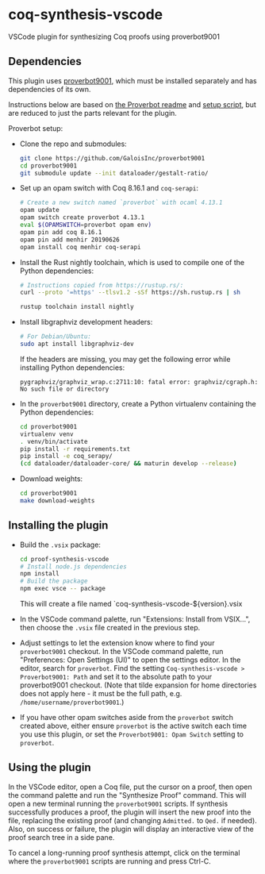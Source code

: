 # coq-synthesis-vscode

VSCode plugin for synthesizing Coq proofs using proverbot9001


## Dependencies

This plugin uses [proverbot9001](https://github.com/GaloisInc/proverbot9001),
which must be installed separately and has dependencies of its own.

Instructions below are based on
[the Proverbot readme](https://github.com/GaloisInc/proverbot9001/blob/master/README.md)
and [setup script](https://github.com/GaloisInc/proverbot9001/blob/master/src/setup.sh),
but are reduced to just the parts relevant for the plugin.

Proverbot setup:

* Clone the repo and submodules:

  ```sh
  git clone https://github.com/GaloisInc/proverbot9001
  cd proverbot9001
  git submodule update --init dataloader/gestalt-ratio/
  ```

* Set up an opam switch with Coq 8.16.1 and `coq-serapi`:

  ```sh
  # Create a new switch named `proverbot` with ocaml 4.13.1
  opam update
  opam switch create proverbot 4.13.1
  eval $(OPAMSWITCH=proverbot opam env)
  opam pin add coq 8.16.1
  opam pin add menhir 20190626
  opam install coq menhir coq-serapi
  ```

* Install the Rust nightly toolchain, which is used to compile one of the
  Python dependencies:

  ```sh
  # Instructions copied from https://rustup.rs/:
  curl --proto '=https' --tlsv1.2 -sSf https://sh.rustup.rs | sh

  rustup toolchain install nightly
  ```

* Install libgraphviz development headers:

  ```sh
  # For Debian/Ubuntu:
  sudo apt install libgraphviz-dev
  ```

  If the headers are missing, you may get the following error while installing
  Python dependencies:

  ```
  pygraphviz/graphviz_wrap.c:2711:10: fatal error: graphviz/cgraph.h: No such file or directory
  ```

* In the `proverbot9001` directory, create a Python virtualenv containing the
  Python dependencies:

  ```sh
  cd proverbot9001
  virtualenv venv
  . venv/bin/activate
  pip install -r requirements.txt
  pip install -e coq_serapy/
  (cd dataloader/dataloader-core/ && maturin develop --release)
  ```

* Download weights:

  ```sh
  cd proverbot9001
  make download-weights
  ```


## Installing the plugin

* Build the `.vsix` package:

  ```sh
  cd proof-synthesis-vscode
  # Install node.js dependencies
  npm install
  # Build the package
  npm exec vsce -- package
  ```

  This will create a file named `coq-synthesis-vscode-${version}.vsix

* In the VSCode command palette, run "Extensions: Install from VSIX...", then
  choose the `.vsix` file created in the previous step.

* Adjust settings to let the extension know where to find your `proverbot9001`
  checkout.  In the VSCode command palette, run "Preferences: Open Settings
  (UI)" to open the settings editor.  In the editor, search for `proverbot`.
  Find the setting `Coq-synthesis-vscode > Proverbot9001: Path` and set it to
  the absolute path to your proverbot9001 checkout.  (Note that tilde expansion
  for home directories does not apply here - it must be the full path, e.g.
  `/home/username/proverbot9001`.)

* If you have other opam switches aside from the `proverbot` switch created
  above, either ensure `proverbot` is the active switch each time you use this
  plugin, or set the `Proverbot9001: Opam Switch` setting to `proverbot`.


## Using the plugin

In the VSCode editor, open a Coq file, put the cursor on a proof, then open the
command palette and run the "Synthesize Proof" command.  This will open a new
terminal running the `proverbot9001` scripts.  If synthesis successfully
produces a proof, the plugin will insert the new proof into the file, replacing
the existing proof (and changing `Admitted.` to `Qed.` if needed).  Also, on
success or failure, the plugin will display an interactive view of the proof
search tree in a side pane.

To cancel a long-running proof synthesis attempt, click on the terminal where
the `proverbot9001` scripts are running and press Ctrl-C.
